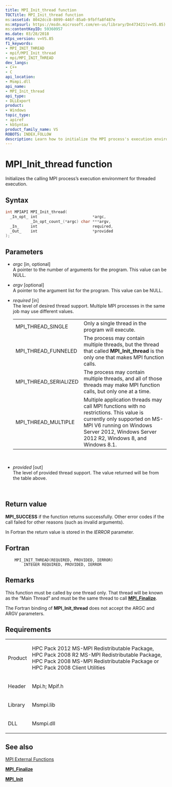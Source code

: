 ```yaml
---
title: MPI_Init_thread function
TOCTitle: MPI_Init_thread function
ms:assetid: 8042dcc8-8099-446f-85a0-9fbffa8f487e
ms:mtpsurl: https://msdn.microsoft.com/en-us/library/Dn473421(v=VS.85)
ms:contentKeyID: 59360957
ms.date: 03/28/2018
mtps_version: v=VS.85
f1_keywords:
- MPI_INIT_THREAD
- mpif/MPI_Init_thread
- mpi/MPI_INIT_THREAD
dev_langs:
- C++
- C
api_location:
- Msmpi.dll
api_name:
- MPI_Init_thread
api_type:
- DLLExport
product:
- Windows
topic_type:
- apiref
- kbSyntax
product_family_name: VS
ROBOTS: INDEX,FOLLOW
description: Learn how to initialize the MPI process's execution environment for threaded execution with MPI_Init_thread function at Microsoft's official site.
---
```


# MPI\_Init\_thread function

Initializes the calling MPI process’s execution environment for threaded execution.

## Syntax

``` c++
int MPIAPI MPI_Init_thread(
  _In_opt_ int                        *argc,
           _In_opt_count_(*argc) char ***argv,
  _In_     int                        required,
  _Out_    int                        *provided
);
```

## Parameters

  - *argc* \[in, optional\]  
    A pointer to the number of arguments for the program. This value can be NULL.

  - *argv* \[optional\]  
    A pointer to the argument list for the program. This value can be NULL.

  - *required* \[in\]  
    The level of desired thread support. Multiple MPI processes in the same job may use different values.
    
    <table>
    <tbody>
    <tr class="odd">
    <td>MPI_THREAD_SINGLE</td>
    <td>Only a single thread in the program will execute.</td>
    </tr>
    <tr class="even">
    <td>MPI_THREAD_FUNNELED</td>
    <td>The process may contain multiple threads, but the thread that called <strong>MPI_Init_thread</strong> is the only one that makes MPI function calls.</td>
    </tr>
    <tr class="odd">
    <td>MPI_THREAD_SERIALIZED</td>
    <td>The process may contain multiple threads, and all of those threads may make MPI function calls, but only one at a time.</td>
    </tr>
    <tr class="even">
    <td>MPI_THREAD_MULTIPLE</td>
    <td>Multiple application threads may call MPI functions with no restrictions. This value is currently only supported on MS-MPI V6 running on Windows Server 2012, Windows Server 2012 R2, Windows 8, and Windows 8.1.</td>
    </tr>
    </tbody>
    </table>
    
     

  - *provided* \[out\]  
    The level of provided thread support. The value returned will be from the table above.
    
     

## Return value

**MPI\_SUCCESS** if the function returns successfully. Other error codes if the call failed for other reasons (such as invalid arguments).

In Fortran the return value is stored in the *IERROR* parameter.

## Fortran

``` FORTRAN
    MPI_INIT_THREAD(REQUIRED, PROVIDED, IERROR)
        INTEGER REQUIRED, PROVIDED, IERROR
```

## Remarks

This function must be called by one thread only. That thread will be known as the “Main Thread” and must be the same thread to call [**MPI\_Finalize**](mpi-finalize-function.md).

The Fortran binding of **MPI\_Init\_thread** does not accept the ARGC and ARGV parameters.

## Requirements

<table>
<colgroup>
<col  />
<col  />
</colgroup>
<tbody>
<tr class="odd">
<td><p>Product</p></td>
<td><p>HPC Pack 2012 MS-MPI Redistributable Package, HPC Pack 2008 R2 MS-MPI Redistributable Package, HPC Pack 2008 MS-MPI Redistributable Package or HPC Pack 2008 Client Utilities</p></td>
</tr>
<tr class="even">
<td><p>Header</p></td>
<td>Mpi.h;
Mpif.h</td>
</tr>
<tr class="odd">
<td><p>Library</p></td>
<td>Msmpi.lib</td>
</tr>
<tr class="even">
<td><p>DLL</p></td>
<td>Msmpi.dll</td>
</tr>
</tbody>
</table>


## See also

[MPI External Functions](mpi-external-functions.md)

[**MPI\_Finalize**](mpi-finalize-function.md)

[**MPI\_Init**](mpi-init-function.md)

